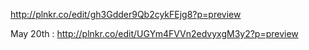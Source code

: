 http://plnkr.co/edit/gh3Gdder9Qb2cykFEjg8?p=preview

May 20th : http://plnkr.co/edit/UGYm4FVVn2edvyxgM3y2?p=preview
